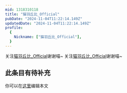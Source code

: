 ```yaml
---
mid: 1318310118
title: "猫羽丘比_Official"
pubDate: "2024-11-04T11:22:14.149Z"
updatedDate: "2024-11-04T11:22:14.149Z"
profile:
  {
    Nickname: ["猫羽丘比_Official"],
  }
---
```


关注[猫羽丘比_Official](https://space.bilibili.com/1318310118)谢谢喵~ 关注[猫羽丘比_Official](https://space.bilibili.com/1318310118)谢谢喵~

## 此条目有待补充
你可以在[这里](https://github.com/Yuhanawa/VTuber.ICU/edit/master/src/content/v/猫羽丘比_Official/index.md)编辑本文
